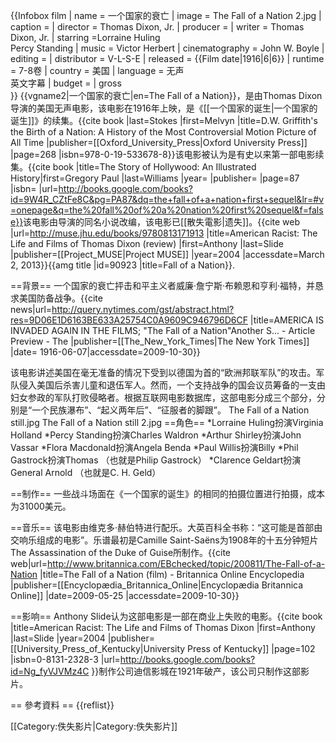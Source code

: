 {{Infobox film
| name           = 一个国家的衰亡
| image          = The Fall of a Nation 2.jpg
| caption        =
| director       = Thomas Dixon, Jr.
| producer       =
| writer         = Thomas Dixon, Jr. 
| starring       =Lorraine Huling<br>Percy Standing
| music          = Victor Herbert
| cinematography = John W. Boyle
| editing        =
| distributor    = V-L-S-E
| released       = {{Film date|1916|6|6}}
| runtime        = 7-8卷
| country        = 美国
| language       = 无声<br>英文字幕
| budget         =
| gross  
}}
{{vgname2|一个国家的衰亡|en=The Fall of a Nation}}，是由Thomas Dixon导演的美国无声电影，该电影在1916年上映，是《[[一个国家的诞生|一个国家的诞生]]》的续集。<ref name="Stokes">{{cite book |last=Stokes |first=Melvyn |title=D.W. Griffith's the Birth of a Nation: A History of the Most Controversial Motion Picture of All Time |publisher=[[Oxford_University_Press|Oxford University Press]] |page=268 |isbn=978-0-19-533678-8}}</ref>该电影被认为是有史以来第一部电影续集。<ref>{{cite book |title=The Story of Hollywood: An Illustrated History|first=Gregory Paul |last=Williams |year= |publisher= |page=87 |isbn= |url=http://books.google.com/books?id=9W4R_CZtFe8C&pg=PA87&dq=the+fall+of+a+nation+first+sequel&lr=#v=onepage&q=the%20fall%20of%20a%20nation%20first%20sequel&f=false}}</ref>该电影由导演的同名小说改编，该电影已[[散失電影|遗失]]。<ref>{{cite web |url=http://muse.jhu.edu/books/9780813171913 |title=American Racist: The Life and Films of Thomas Dixon (review) |first=Anthony |last=Slide |publisher=[[Project_MUSE|Project MUSE]] |year=2004 |accessdate=March 2, 2013}}</ref><ref name=amg>{{amg title |id=90923 |title=Fall of a Nation}}.</ref>

==背景==
一个国家的衰亡抨击和平主义者威廉·詹宁斯·布赖恩和亨利·福特<ref name=amg/>，并恳求美国防备战争。<ref>{{cite news|url=http://query.nytimes.com/gst/abstract.html?res=9D06E1D6163BE633A25754C0A9609C946796D6CF |title=AMERICA IS INVADED AGAIN IN THE FILMS; "The Fall of a Nation"Another S... - Article Preview - The |publisher=[[The_New_York_Times|The New York Times]] |date= 1916-06-07|accessdate=2009-10-30}}</ref>

该电影讲述美国在毫无准备的情况下受到以德国为首的“欧洲邦联军队”的攻击。军队侵入美国后杀害儿童和退伍军人。然而，一个支持战争的国会议员筹备的一支由妇女参政的军队打败侵略者。根据互联网电影数据库，这部电影分成三个部分，分别是“一个民族瀑布”、“起义两年后”、“征服者的脚跟”。
<gallery mode=packed caption="剧照">
The Fall of a Nation still.jpg
The Fall of a Nation still 2.jpg
</gallery>
==角色==
*Lorraine Huling扮演Virginia Holland
*Percy Standing扮演Charles Waldron
*Arthur Shirley扮演John Vassar
*Flora Macdonald扮演Angela Benda
*Paul Willis扮演Billy
*Phil Gastrock扮演Thomas （也就是Philip Gastrock）
*Clarence Geldart扮演General Arnold （也就是C. H. Geld）

==制作==
一些战斗场面在《一个国家的诞生》的相同的拍摄位置进行拍摄，成本为31000美元。<ref name="Stokes"/>

==音乐==
该电影由维克多·赫伯特进行配乐。大英百科全书称：“这可能是首部由交响乐组成的电影”。乐谱最初是Camille Saint-Saëns为1908年的十五分钟短片The Assassination of the Duke of Guise所制作。<ref>{{cite web|url=http://www.britannica.com/EBchecked/topic/200811/The-Fall-of-a-Nation |title=The Fall of a Nation (film) - Britannica Online Encyclopedia |publisher=[[Encyclopædia_Britannica_Online|Encyclopædia Britannica Online]] |date=2009-05-25 |accessdate=2009-10-30}}</ref>

==影响==
Anthony Slide认为这部电影是一部在商业上失败的电影。<ref>{{cite book |title=American Racist: The Life and Films of Thomas Dixon |first=Anthony |last=Slide |year=2004 |publisher=[[University_Press_of_Kentucky|University Press of Kentucky]] |page=102 |isbn=0-8131-2328-3 |url=http://books.google.com/books?id=Ng_fyVJVMz4C }}</ref>制作公司迪信影城在1921年破产，该公司只制作这部影片。<ref name="Stokes"/>

== 參考資料 ==
{{reflist}}

[[Category:佚失影片|Category:佚失影片]]